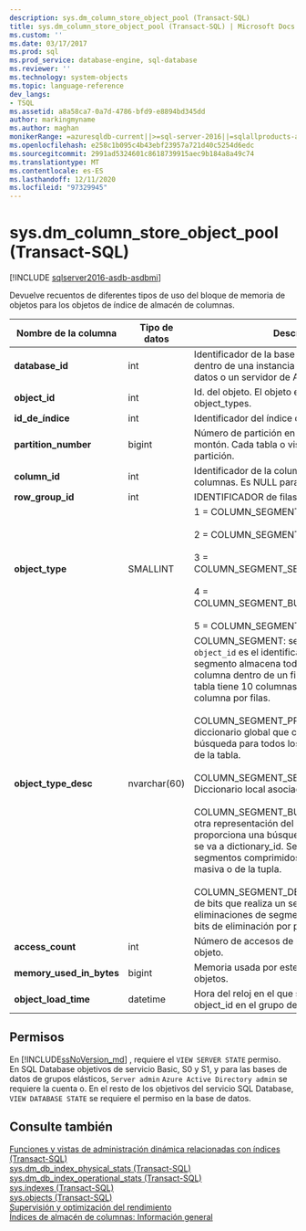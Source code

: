 ```yaml
---
description: sys.dm_column_store_object_pool (Transact-SQL)
title: sys.dm_column_store_object_pool (Transact-SQL) | Microsoft Docs
ms.custom: ''
ms.date: 03/17/2017
ms.prod: sql
ms.prod_service: database-engine, sql-database
ms.reviewer: ''
ms.technology: system-objects
ms.topic: language-reference
dev_langs:
- TSQL
ms.assetid: a8a58ca7-0a7d-4786-bfd9-e8894bd345dd
author: markingmyname
ms.author: maghan
monikerRange: =azuresqldb-current||>=sql-server-2016||=sqlallproducts-allversions||>=sql-server-linux-2017||=azuresqldb-mi-current
ms.openlocfilehash: e258c1b095c4b43ebf23957a721d40c5254d6edc
ms.sourcegitcommit: 2991ad5324601c8618739915aec9b184a8a49c74
ms.translationtype: MT
ms.contentlocale: es-ES
ms.lasthandoff: 12/11/2020
ms.locfileid: "97329945"
---
```

# <a name="sysdm_column_store_object_pool-transact-sql"></a>sys.dm_column_store_object_pool (Transact-SQL)

[!INCLUDE [sqlserver2016-asdb-asdbmi](../../includes/applies-to-version/sqlserver2016-asdb-asdbmi.md)]

 Devuelve recuentos de diferentes tipos de uso del bloque de memoria de objetos para los objetos de índice de almacén de columnas.  
  
|Nombre de la columna|Tipo de datos|Descripción|  
|-----------------|---------------|-----------------|  
|**database_id**|int|Identificador de la base de datos. Esto es único dentro de una instancia de SQL Server base de datos o un servidor de Azure SQL Database. |  
|**object_id**|int|Id. del objeto. El objeto es uno de los object_types. | 
|**id_de_índice**|int|Identificador del índice de almacén de columnas.|  
|**partition_number**|bigint|Número de partición en base 1 en el índice o montón. Cada tabla o vista tiene al menos una partición.| 
|**column_id**|int|Identificador de la columna de almacén de columnas. Es NULL para DELETE_BITMAP.| 
|**row_group_id**|int|IDENTIFICADOR de filas.|
|**object_type**|SMALLINT|1 = COLUMN_SEGMENT<br /><br /> 2 = COLUMN_SEGMENT_PRIMARY_DICTIONARY<br /><br /> 3 = COLUMN_SEGMENT_SECONDARY_DICTIONARY<br /><br /> 4 = COLUMN_SEGMENT_BULKINSERT_DICTIONARY<br /><br /> 5 = COLUMN_SEGMENT_DELETE_BITMAP|  
|**object_type_desc**|nvarchar(60)|COLUMN_SEGMENT: segmento de columna. `object_id` es el identificador del segmento. Un segmento almacena todos los valores de una columna dentro de un filas. Por ejemplo, si una tabla tiene 10 columnas, hay 10 segmentos de columna por filas. <br /><br /> COLUMN_SEGMENT_PRIMARY_DICTIONARY: un diccionario global que contiene información de búsqueda para todos los segmentos de columna de la tabla.<br /><br /> COLUMN_SEGMENT_SECONDARY_DICTIONARY: Diccionario local asociado a una columna.<br /><br /> COLUMN_SEGMENT_BULKINSERT_DICTIONARY: otra representación del diccionario global. Esto proporciona una búsqueda inversa del valor que se va a dictionary_id. Se usa para crear segmentos comprimidos como parte de la carga masiva o de la tupla.<br /><br /> COLUMN_SEGMENT_DELETE_BITMAP: un mapa de bits que realiza un seguimiento de las eliminaciones de segmentos. Hay un mapa de bits de eliminación por partición.|  
|**access_count**|int|Número de accesos de lectura o escritura a este objeto.|  
|**memory_used_in_bytes**|bigint|Memoria usada por este objeto en el grupo de objetos.|  
|**object_load_time**|datetime|Hora del reloj en el que se ha introducido object_id en el grupo de objetos.|  
  
## <a name="permissions"></a>Permisos  

En [!INCLUDE[ssNoVersion_md](../../includes/ssnoversion-md.md)] , requiere el `VIEW SERVER STATE` permiso.   
En SQL Database objetivos de servicio Basic, S0 y S1, y para las bases de datos de grupos elásticos, `Server admin` `Azure Active Directory admin` se requiere la cuenta o. En el resto de los objetivos del servicio SQL Database, `VIEW DATABASE STATE` se requiere el permiso en la base de datos.   
 
## <a name="see-also"></a>Consulte también  
  
 [Funciones y vistas de administración dinámica relacionadas con índices &#40;Transact-SQL&#41;](../../relational-databases/system-dynamic-management-views/index-related-dynamic-management-views-and-functions-transact-sql.md)   
 [sys.dm_db_index_physical_stats &#40;Transact-SQL&#41;](../../relational-databases/system-dynamic-management-views/sys-dm-db-index-physical-stats-transact-sql.md)   
 [sys.dm_db_index_operational_stats &#40;Transact-SQL&#41;](../../relational-databases/system-dynamic-management-views/sys-dm-db-index-operational-stats-transact-sql.md)   
 [sys.indexes &#40;Transact-SQL&#41;](../../relational-databases/system-catalog-views/sys-indexes-transact-sql.md)   
 [sys.objects &#40;Transact-SQL&#41;](../../relational-databases/system-catalog-views/sys-objects-transact-sql.md)   
 [Supervisión y optimización del rendimiento](../../relational-databases/performance/monitor-and-tune-for-performance.md)  
 [Índices de almacén de columnas: Información general](../../relational-databases/indexes/columnstore-indexes-overview.md) 
  
